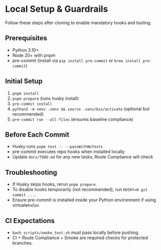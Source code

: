 # Local Setup & Guardrails

Follow these steps after cloning to enable mandatory hooks and tooling.

## Prerequisites
- Python 3.10+
- Node 20+ with pnpm
- pre-commit (install via `pip install pre-commit` or `brew install pre-commit`)

## Initial Setup
1. `pnpm install`
2. `pnpm prepare` (runs husky install)
3. `pre-commit install`
4. `python3 -m venv .venv && source .venv/bin/activate` (optional but recommended)
5. `pre-commit run --all-files` (ensures baseline compliance)

## Before Each Commit
- Husky runs `pnpm test -- --passWithNoTests`
- pre-commit executes repo hooks when installed locally
- Update `docs/TODO.md` for any new tasks; Route Compliance will check

## Troubleshooting
- If Husky skips hooks, rerun `pnpm prepare`.
- To disable hooks temporarily (not recommended), run `HUSKY=0 git commit ...`.
- Ensure pre-commit is installed inside your Python environment if using virtualenv/uv.

## CI Expectations
- `bash scripts/smoke_test.sh` must pass locally before pushing.
- CI + Route Compliance + Smoke are required checks for protected branches.
